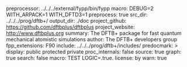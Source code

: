 preprocessor:
        ../../../external/fypp/bin/fypp
macro:
        DEBUG=2
        WITH_ARPACK=1
        WITH_DFTD3=1
preprocess:
        true
src_dir:
        ../../../prog/dftb+/
output_dir: ./doc
project_github: https://github.com/dftbplus/dftbplus
project_website: http://www.dftbplus.org
summary: The DFTB+ package for fast quantum mechanical atomistic simulations
author: The DFTB+ developers group
fpp_extensions:
         F90
include:
         ../../../prog/dftb+/includes/
predocmark: >
display: public
         protected
         private
proc_internals:
        false
source: true
graph: true
search: false
macro: TEST
       LOGIC=.true.
license: by
warn: true
